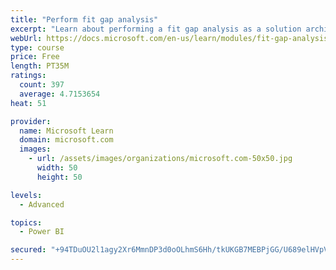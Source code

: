 ```yaml
---
title: "Perform fit gap analysis"
excerpt: "Learn about performing a fit gap analysis as a solution architect for Dynamics 365 and Microsoft Power Platform."
webUrl: https://docs.microsoft.com/en-us/learn/modules/fit-gap-analysis/
type: course
price: Free
length: PT35M
ratings:
  count: 397
  average: 4.7153654
heat: 51

provider:
  name: Microsoft Learn
  domain: microsoft.com
  images:
    - url: /assets/images/organizations/microsoft.com-50x50.jpg
      width: 50
      height: 50

levels:
  - Advanced

topics:
  - Power BI

secured: "+94TDuOU2l1agy2Xr6MmnDP3d0oOLhmS6Hh/tkUKGB7MEBPjGG/U689elHVpVzBY0TeyQtueQ4CiwXwwUcUMGtEbmMO4cIPOcfb8oq5Vc0FrjqRMTBoNi0miz6kEeqBsMYmaxV5q+J6iUJ278e+NPttV8xxch/PAL5qRzzgFmLFeIld2TR6JozgHkoUovaCg/KNKsQ6bTaUARGnLFoLsEcLpvn5wVL5m+OryBZLxxkcK1fABfZBuOARL66K/6kLQvxj22JuAM83ew23TwsdZnJ39Tcu1z5+WyN3KEwbKZs6YMMwMleAXXXuy8kKnQ5au0M7CogavPX1U5IDNHluqMn6p+PPCu88cq4kLckTKjqkXhVCroeGdpAtx61nvYGEGzufvSEg2myzQ4IvHbpKMDbXWV07d0BhvMOBr1/yTDeg=;NOJxQwFfrwBG1A8mqkirgA=="
---
```


